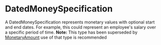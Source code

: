 # DatedMoneySpecification

A DatedMoneySpecification represents monetary values with optional start and end dates. For example, this could represent an employee's salary over a specific period of time. <strong>Note:</strong> This type has been superseded by <a class="localLink" href="http://schema.org/MonetaryAmount">MonetaryAmount</a> use of that type is recommended
